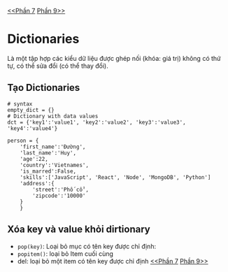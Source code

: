[<<Phần 7](../docs-tutorial-py/part7.md) [Phần 9>>](../docs-tutorial-py/part9.md)
# Dictionaries
Là một tập hợp các kiểu dữ liệu được ghép nối (khóa: giá trị) không có thứ tự, có thể sửa đổi (có thể thay đổi).
## Tạo Dictionaries
```
# syntax
empty_dict = {}
# Dictionary with data values
dct = {'key1':'value1', 'key2':'value2', 'key3':'value3', 'key4':'value4'}

```

```
person = {
    'first_name':'Đường',
    'last_name':'Huy',
    'age':22,
    'country':'Vietnames',
    'is_marred':False,
    'skills':['JavaScript', 'React', 'Node', 'MongoDB', 'Python']
    'address':{
        'street':'Phố cổ',
        'zipcode':'10000'
    }
    }
```

## Xóa key và value khỏi dirtionary
* `pop(key)`: Loại bỏ mục có tên key được chỉ định:
* `popitem()`: loại bỏ Item cuối cùng
* del: loại bỏ một item có tên key được chỉ định
[<<Phần 7](../docs-tutorial-py/part7.md) [Phần 9>>](../docs-tutorial-py/part9.md)